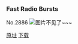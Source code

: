 ### Fast Radio Bursts
No.2886
![图片不见了~~~](https://imgs.xkcd.com/comics/fast_radio_bursts.png)

[原址](https://xkcd.com//2886) [下载](https://imgs.xkcd.com/comics/fast_radio_bursts.png)

